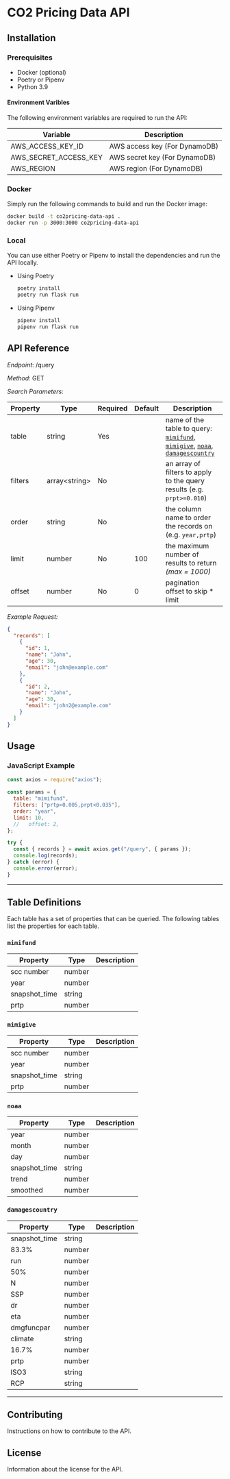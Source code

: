 # CO2 Pricing Data API

## Installation

### Prerequisites

- Docker (optional)
- Poetry or Pipenv
- Python 3.9

#### Environment Varibles

The following environment variables are required to run the API:

| Variable              | Description                   |
| --------------------- | ----------------------------- |
| AWS_ACCESS_KEY_ID     | AWS access key (For DynamoDB) |
| AWS_SECRET_ACCESS_KEY | AWS secret key (For DynamoDB) |
| AWS_REGION            | AWS region (For DynamoDB)     |

### Docker

Simply run the following commands to build and run the Docker image:

```bash
docker build -t co2pricing-data-api .
docker run -p 3000:3000 co2pricing-data-api
```

### Local

You can use either Poetry or Pipenv to install the dependencies and run the API locally.

- Using Poetry

  ```bash
  poetry install
  poetry run flask run
  ```

- Using Pipenv

  ```bash
  pipenv install
  pipenv run flask run
  ```

## API Reference

_Endpoint_: /query

_Method_: GET

_Search Parameters_:

| Property | Type            | Required | Default | Description                                                                                                                        |
| -------- | --------------- | -------- | ------- | ---------------------------------------------------------------------------------------------------------------------------------- |
| table    | string          | Yes      |         | name of the table to query: [`mimifund`](#mimifund), [`mimigive`](#mimigive), [`noaa`](#noaa), [`damagescountry`](#damagescountry) |
| filters  | array\<string\> | No       |         | an array of filters to apply to the query results (e.g. `prpt>=0.010`)                                                             |
| order    | string          | No       |         | the column name to order the records on (e.g. `year,prtp`)                                                                         |
| limit    | number          | No       | 100     | the maximum number of results to return _(max = 1000)_                                                                             |
| offset   | number          | No       | 0       | pagination offset to skip \* limit                                                                                                 |

_Example Request:_

```json
{
  "records": [
    {
      "id": 1,
      "name": "John",
      "age": 30,
      "email": "john@example.com"
    },
    {
      "id": 2,
      "name": "John",
      "age": 30,
      "email": "john2@example.com"
    }
  ]
}
```

## Usage

### JavaScript Example

```javascript
const axios = require("axios");

const params = {
  table: "mimifund",
  filters: ["prtp>0.005,prpt<0.035"],
  order: "year",
  limit: 10,
  //   offset: 2,
};

try {
  const { records } = await axios.get("/query", { params });
  console.log(records);
} catch (error) {
  console.error(error);
}
```

---

## Table Definitions

Each table has a set of properties that can be queried. The following tables list the properties for each table.

### `mimifund`

| Property      | Type   | Description |
| ------------- | ------ | ----------- |
| scc number    | number |             |
| year          | number |             |
| snapshot_time | string |             |
| prtp          | number |             |

### `mimigive`

| Property      | Type   | Description |
| ------------- | ------ | ----------- |
| scc number    | number |             |
| year          | number |             |
| snapshot_time | string |             |
| prtp          | number |             |

### `noaa`

| Property      | Type   | Description |
| ------------- | ------ | ----------- |
| year          | number |             |
| month         | number |             |
| day           | number |             |
| snapshot_time | string |             |
| trend         | number |             |
| smoothed      | number |             |

### `damagescountry`

| Property      | Type   | Description |
| ------------- | ------ | ----------- |
| snapshot_time | string |             |
| 83.3%         | number |             |
| run           | number |             |
| 50%           | number |             |
| N             | number |             |
| SSP           | number |             |
| dr            | number |             |
| eta           | number |             |
| dmgfuncpar    | number |             |
| climate       | string |             |
| 16.7%         | number |             |
| prtp          | number |             |
| ISO3          | string |             |
| RCP           | string |             |

---

## Contributing

Instructions on how to contribute to the API.

## License

Information about the license for the API.
